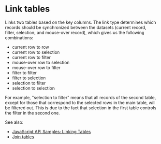 <!-- TITLE: Link tables -->
<!-- SUBTITLE: -->

# Link tables

Links two tables based on the key columns. The link type determines which records should be synchronized between the
datasets (current record, filter, selection, and mouse-over record), which gives us the following combinations:

* current row to row
* current row to selection
* current row to filter
* mouse-over row to selection
* mouse-over row to filter
* filter to filter
* filter to selection
* selection to filter
* selection to selection

For example, "selection to filter" means that all records of the second table, except for those that correspond to the
selected rows in the main table, will be filtered out. This is due to the fact that selection in the first table
controls the filter in the second one.

See also:

* [JavaScript API Samples: Linking Tables](https://public.datagrok.ai/js/samples/data-frame/link-tables)
* [Join tables](../transform/join-tables.md)
